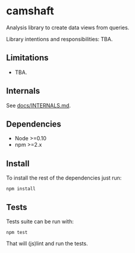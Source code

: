 # camshaft

Analysis library to create data views from queries.

Library intentions and responsibilities: TBA.

## Limitations

 - TBA.

## Internals

See [docs/INTERNALS.md](docs/INTERNALS.md).

## Dependencies

 * Node >=0.10
 * npm >=2.x

## Install

To install the rest of the dependencies just run:

```
npm install
```

## Tests

Tests suite can be run with:

```
npm test
```

That will (js)lint and run the tests.
